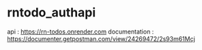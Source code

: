# rntodo_authapi

api : https://rn-todos.onrender.com
documentation : https://documenter.getpostman.com/view/24269472/2s93m61Mcj
